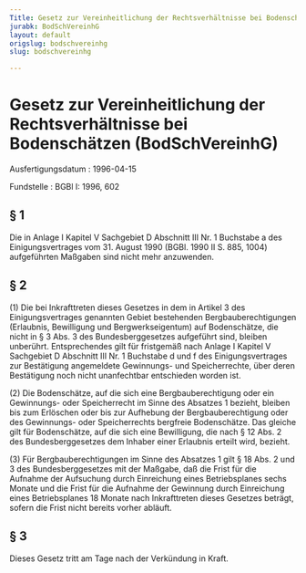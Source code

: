 ```yaml
---
Title: Gesetz zur Vereinheitlichung der Rechtsverhältnisse bei Bodenschätzen
jurabk: BodSchVereinhG
layout: default
origslug: bodschvereinhg
slug: bodschvereinhg

---
```


# Gesetz zur Vereinheitlichung der Rechtsverhältnisse bei Bodenschätzen (BodSchVereinhG)

Ausfertigungsdatum
:   1996-04-15

Fundstelle
:   BGBl I: 1996, 602



## § 1

Die in Anlage I Kapitel V Sachgebiet D Abschnitt III Nr. 1 Buchstabe a des Einigungsvertrages vom 31. August 1990 (BGBl. 1990 II S. 885, 1004) aufgeführten Maßgaben sind nicht mehr anzuwenden.


## § 2

(1) Die bei Inkrafttreten dieses Gesetzes in dem in Artikel 3 des Einigungsvertrages genannten Gebiet bestehenden Bergbauberechtigungen (Erlaubnis, Bewilligung und Bergwerkseigentum) auf Bodenschätze, die nicht in § 3 Abs. 3 des Bundesberggesetzes aufgeführt sind, bleiben unberührt. Entsprechendes gilt für fristgemäß nach Anlage I Kapitel V Sachgebiet D Abschnitt III Nr. 1 Buchstabe d und f des Einigungsvertrages zur Bestätigung angemeldete Gewinnungs- und Speicherrechte, über deren Bestätigung noch nicht unanfechtbar entschieden worden ist.

(2) Die Bodenschätze, auf die sich eine Bergbauberechtigung oder ein Gewinnungs- oder Speicherrecht im Sinne des Absatzes 1 bezieht, bleiben bis zum Erlöschen oder bis zur Aufhebung der Bergbauberechtigung oder des Gewinnungs- oder Speicherrechts bergfreie Bodenschätze. Das gleiche gilt für Bodenschätze, auf die sich eine Bewilligung, die nach § 12 Abs. 2 des Bundesberggesetzes dem Inhaber einer Erlaubnis erteilt wird, bezieht.

(3) Für Bergbauberechtigungen im Sinne des Absatzes 1 gilt § 18 Abs. 2 und 3 des Bundesberggesetzes mit der Maßgabe, daß die Frist für die Aufnahme der Aufsuchung durch Einreichung eines Betriebsplanes sechs Monate und die Frist für die Aufnahme der Gewinnung durch Einreichung eines Betriebsplanes 18 Monate nach Inkrafttreten dieses Gesetzes beträgt, sofern die Frist nicht bereits vorher abläuft.


## § 3

Dieses Gesetz tritt am Tage nach der Verkündung in Kraft.

